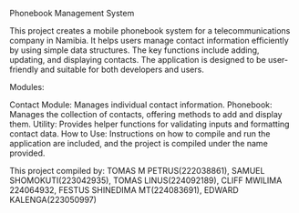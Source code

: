Phonebook Management System

This project creates a mobile phonebook system for a telecommunications company in Namibia. It helps users manage contact information efficiently by using simple data structures. The key functions include adding, updating, and displaying contacts. The application is designed to be user-friendly and suitable for both developers and users.

Modules:

Contact Module: Manages individual contact information.
Phonebook: Manages the collection of contacts, offering methods to add and display them.
Utility: Provides helper functions for validating inputs and formatting contact data.
How to Use:
Instructions on how to compile and run the application are included, and the project is compiled under the name provided.  

This project compiled by:
TOMAS M PETRUS(222038861),
SAMUEL SHOMOKUTI(223042935),
TOMAS LINUS(224092189),
CLIFF MWILIMA 224064932,
FESTUS SHINEDIMA MT(224083691),
EDWARD KALENGA(223050997)
